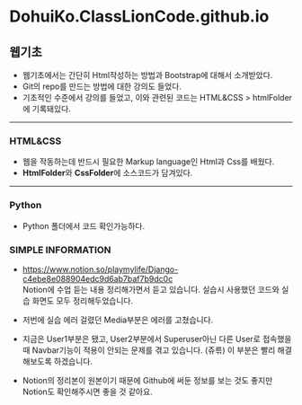 # DohuiKo.ClassLionCode.github.io

## 웹기초

 - 웹기초에서는 간단히 Html작성하는 방법과 Bootstrap에 대해서 소개받았다.
 - Git의 repo를 만드는 방법에 대한 강의도 들었다.
 - 기초적인 수준에서 강의를 들었고, 이와 관련된 코드는 HTML&CSS > htmlFolder에 기록돼있다.

---

### HTML&CSS
 - 웹을 작동하는데 반드시 필요한 Markup language인 Html과 Css를 배웠다.
 - **HtmlFolder**와 **CssFolder**에 소스코드가 담겨있다.

---

### Python
  - Python 폴더에서 코드 확인가능하다.

### SIMPLE INFORMATION
  -  https://www.notion.so/playmylife/Django-c4ebe8e088904edc9d6ab7baf7b9dc0c
     <br>
     Notion에 수업 듣는 내용 정리해가면서 듣고 있습니다.
     실습시 사용했던 코드와 실습 화면도 모두 정리해두었습니다.
  
  - 저번에 실습 에러 걸렸던 Media부분은 에러를 고쳤습니다.
  - 지금은 User1부분은 됐고, User2부분에서 Superuser아닌 다른 User로 접속했을 때 Navbar기능이 적용이 안되는 문제를 겪고 있습니다. (쥬륶) 이 부분은 빨리 해결해보도록 하겠습니다.
  - Notion의 정리본이 원본이기 때문에 Github에 써둔 정보를 보는 것도 좋지만 Notion도 확인해주시면 좋을 것 같아요.




